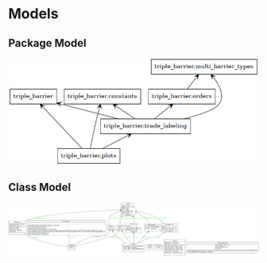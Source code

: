 # Models

## Package Model

![](./docs/images/packages.png)


## Class Model 

![](./docs/images/classes.png)


